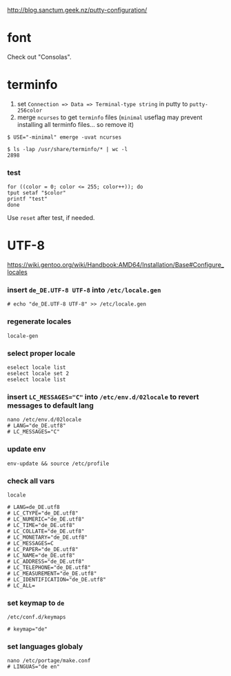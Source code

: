 http://blog.sanctum.geek.nz/putty-configuration/

# font
Check out "Consolas".

# terminfo

1. set ``Connection => Data => Terminal-type string`` in putty to ``putty-256color``
2. merge ``ncurses`` to get ``terminfo`` files
    (``minimal`` useflag may prevent installing all terminfo files... so remove it)

````
$ USE="-minimal" emerge -uvat ncurses

$ ls -lap /usr/share/terminfo/* | wc -l
2898
````

### test

````
for ((color = 0; color <= 255; color++)); do
tput setaf "$color"
printf "test"
done

````

Use ``reset`` after test, if needed.


# UTF-8

https://wiki.gentoo.org/wiki/Handbook:AMD64/Installation/Base#Configure_locales

### insert ``de_DE.UTF-8 UTF-8`` into ``/etc/locale.gen``
````
# echo "de_DE.UTF-8 UTF-8" >> /etc/locale.gen
````

### regenerate locales
````
locale-gen
````

### select proper locale
````
eselect locale list
eselect locale set 2
eselect locale list
````

### insert ``LC_MESSAGES="C"`` into ``/etc/env.d/02locale`` to revert messages to default lang
````
nano /etc/env.d/02locale
# LANG="de_DE.utf8"
# LC_MESSAGES="C"

````

### update env
````
env-update && source /etc/profile
````

### check all vars
````
locale

# LANG=de_DE.utf8
# LC_CTYPE="de_DE.utf8"
# LC_NUMERIC="de_DE.utf8"
# LC_TIME="de_DE.utf8"
# LC_COLLATE="de_DE.utf8"
# LC_MONETARY="de_DE.utf8"
# LC_MESSAGES=C
# LC_PAPER="de_DE.utf8"
# LC_NAME="de_DE.utf8"
# LC_ADDRESS="de_DE.utf8"
# LC_TELEPHONE="de_DE.utf8"
# LC_MEASUREMENT="de_DE.utf8"
# LC_IDENTIFICATION="de_DE.utf8"
# LC_ALL=
````


### set keymap to ``de``
````
/etc/conf.d/keymaps

# keymap="de"
````

### set languages globaly
````
nano /etc/portage/make.conf
# LINGUAS="de en"
````
